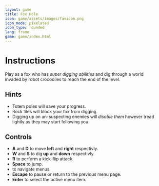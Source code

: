 ```yaml
---
layout: game
title: Fox Hole
icon: game/assets/images/favicon.png
icon_mode: pixelated
icon_type: rounded
lang: frame
game: game/index.html
---
```


<a id="org925b6ce"></a>

# Instructions

Play as a fox who has *super digging abilities* and dig through a world invaded by robot crocodiles to reach the end of the level.


<a id="orgfe03f8a"></a>

## Hints

-   Totem poles will save your progress.
-   Rock tiles will block your fox from digging.
-   Digging up on un-suspecting enemies will *disable them* however tread lightly as they may start following you.


<a id="org568124b"></a>

## Controls

<ul>
  <li><strong>A</strong> and <strong>D</strong> to move <strong>left</strong> and <strong>right</strong> respectivly.</li>
  <li><strong>W</strong> and <strong>S</strong> to dig <strong>up</strong> and <strong>down</strong> respectivly.</li>
  <li><strong>R</strong> to perform a kick-flip attack.</li>
  <li><strong>Space</strong> to jump.</li>
  <li><i class="fas fa-arrow-up"></i>
      <i class="fas fa-arrow-left"></i>
      <i class="fas fa-arrow-down"></i>
      <i class="fas fa-arrow-right"></i> to navigate menus.</li>

  <li><strong>Escape</strong> <i class="far fa-times-circle"></i> to pause or return to the previous menu page.</li>
  <li><strong>Enter</strong> <i class="far fa-check-circle"></i> to select the active menu item.</li>
</ul>
